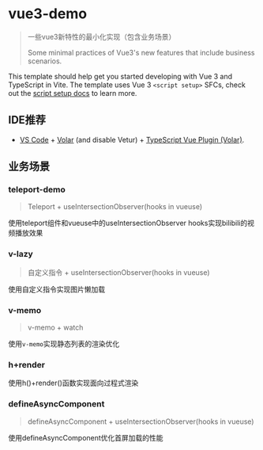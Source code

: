 # vue3-demo

> 一些vue3新特性的最小化实现（包含业务场景）
>
> Some minimal practices of Vue3's new features that include business scenarios.

This template should help get you started developing with Vue 3 and TypeScript in Vite. The template uses Vue 3 `<script setup>` SFCs, check out the [script setup docs](https://v3.vuejs.org/api/sfc-script-setup.html#sfc-script-setup) to learn more.

## IDE推荐

- [VS Code](https://code.visualstudio.com/) + [Volar](https://marketplace.visualstudio.com/items?itemName=Vue.volar) (and disable Vetur) + [TypeScript Vue Plugin (Volar)](https://marketplace.visualstudio.com/items?itemName=Vue.vscode-typescript-vue-plugin).

## 业务场景

### teleport-demo

> Teleport + useIntersectionObserver(hooks in vueuse)

使用teleport组件和vueuse中的useIntersectionObserver hooks实现bilibili的视频播放效果

### v-lazy

>自定义指令 + useIntersectionObserver(hooks in vueuse)

使用自定义指令实现图片懒加载

### v-memo

> v-memo + watch

使用`v-memo`实现静态列表的渲染优化

### h+render

使用h()+render()函数实现面向过程式渲染

### defineAsyncComponent

>defineAsyncComponent + useIntersectionObserver(hooks in vueuse)

使用defineAsyncComponent优化首屏加载的性能
